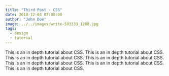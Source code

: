 ```yaml
---
title: "Third Post - CSS"
date: 2018-12-03 07:00:00
author: "John Doe"
image: ../../images/write-593333_1280.jpg
tags:
  - design
  - tutorial
---
```


This is an in depth tutorial about CSS. This is an in depth tutorial about CSS. This is an in depth tutorial about CSS. This is an in depth tutorial about CSS. This is an in depth tutorial about CSS. This is an in depth tutorial about CSS. This is an in depth tutorial about CSS.
